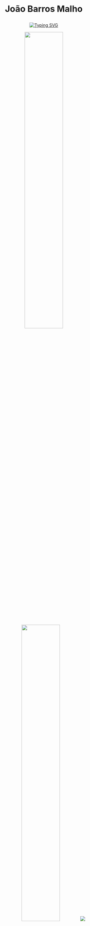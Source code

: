 # <p align="center"> João Barros Malho </p>

<p align="center">
  <a href="https://github.com/joaomalho/readme-typing-svg">
<a href="https://git.io/typing-svg"><img src="https://readme-typing-svg.demolab.com?font=Fira+Code&size=22&pause=1000&color=5BBFFF&background=FFFFFF00&center=true&vCenter=true&width=435&height=53&lines=%2B5+years+experience+in+programing;Learning+%26+Improving+everyday;+%2B5+years+as+Portfolio+Manager;Stock+Market+Lover" alt="Typing SVG" /></a>

<p align="center">
  <img height="50%" width="auto" src ="https://github-readme-stats.vercel.app/api?username=joaomalho&show_icons=true&count_private=true&theme=darcula&hide_border=true&hide=issues,contribs&bg_color=00000000">
  <img height="50%" width="auto" src ="https://github-readme-stats.vercel.app/api/top-langs/?username=joaomalho&layout=compact&hide_border=true&theme=darcula&bg_color=00000000&langs_count=6&hide=jupyter%20notebook,tex,css,php&exclude_repo=Pacman-AI">
  <img src ="https://github-readme-streak-stats.herokuapp.com?user=joaomalho&theme=darcula&hide_border=true&background=FFFFFF00">
  <br>
  <br>
</p>

<!-- Social icons section -->
<p align="center">
  <a href="https://discord.gg/FZyE88QMAR" alt="Discord" title="The Tech Kings Palace"><img src="https://skillicons.dev/icons?i=discord&perline=10"/></a>
  &#8287;&#8287;&#8287;&#8287;&#8287;
    <a href="https://www.kaggle.com/joomalho"><img width="48px" alt="Kaggle" title="Kaggle" src="https://static-00.iconduck.com/assets.00/kaggle-icon-256x256-kdu055h6.png"/></a>
  &#8287;&#8287;&#8287;&#8287;&#8287;
    <a href="https://twitter.com/MalhoJoao"><img alt="Twitter" title="Twitter" src="https://skillicons.dev/icons?i=twitter&perline=10"/></a>
  &#8287;&#8287;&#8287;&#8287;&#8287;
    <a href="https://www.instagram.com/joaobarrosmalho/"><img alt="Instagram" title="Instagram" src="https://skillicons.dev/icons?i=instagram&perline=10"/></a>
  &#8287;&#8287;&#8287;&#8287;&#8287;
</p>

---
## <p align="center"> 🧰 Languages and Tools </p>
    
<p align="center">
    <img src="https://skillicons.dev/icons?i=python,vscode,visualstudio,mysql,r,mongodb,docker,github,html,blender,unreal,unity&perline=10" />
    <img width="48px" src="https://cdn.windowsreport.com/wp-content/uploads/2019/07/Fix-power-bi-cant-find-app.jpg" />
</p>

---
  <a href="https://github.com/joaomalho?tab=followers">
    <img alt="followers" title="Follow me on Github" src="https://custom-icon-badges.demolab.com/github/followers/joaomalho?color=236ad3&labelColor=1155ba&style=for-the-badge&logo=person-add&label=Follow&logoColor=white"/></a>

